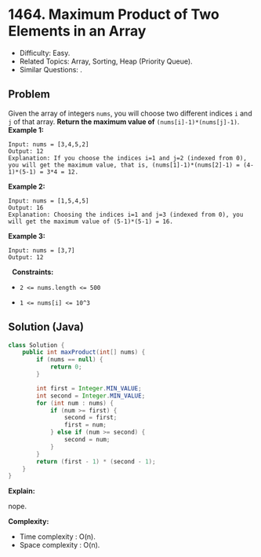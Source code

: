 # 1464. Maximum Product of Two Elements in an Array

- Difficulty: Easy.
- Related Topics: Array, Sorting, Heap (Priority Queue).
- Similar Questions: .

## Problem

Given the array of integers ```nums```, you will choose two different indices ```i``` and ```j``` of that array. **Return the maximum value of** ```(nums[i]-1)*(nums[j]-1)```.
 
**Example 1:**

```
Input: nums = [3,4,5,2]
Output: 12 
Explanation: If you choose the indices i=1 and j=2 (indexed from 0), you will get the maximum value, that is, (nums[1]-1)*(nums[2]-1) = (4-1)*(5-1) = 3*4 = 12. 
```

**Example 2:**

```
Input: nums = [1,5,4,5]
Output: 16
Explanation: Choosing the indices i=1 and j=3 (indexed from 0), you will get the maximum value of (5-1)*(5-1) = 16.
```

**Example 3:**

```
Input: nums = [3,7]
Output: 12
```

 
**Constraints:**


	
- ```2 <= nums.length <= 500```
	
- ```1 <= nums[i] <= 10^3```



## Solution (Java)

```java
class Solution {
    public int maxProduct(int[] nums) {
        if (nums == null) {
            return 0;
        }

        int first = Integer.MIN_VALUE;
        int second = Integer.MIN_VALUE;
        for (int num : nums) {
            if (num >= first) {
                second = first;
                first = num;
            } else if (num >= second) {
                second = num;
            }
        }
        return (first - 1) * (second - 1);
    }
}
```

**Explain:**

nope.

**Complexity:**

* Time complexity : O(n).
* Space complexity : O(n).
